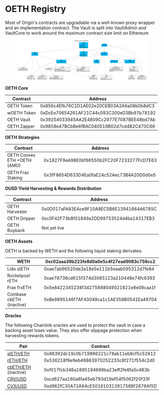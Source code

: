 # OETH Registry

Most of Origin's contracts are upgradable via a well-known proxy wrapper and an implementation contract. The Vault is split into VaultAdmin and VaultCore to work around the maximum contract size limit on Ethereum

<figure><img src="../../.gitbook/assets/oethContracts.png" alt=""><figcaption></figcaption></figure>

**OETH Core**

| Contract    | Address                                     |
| ----------- | ------------------------------------------- |
| OETH Token  | 0x856c4Efb76C1D1AE02e20CEB03A2A6a08b0b8dC3  |
| wOETH Token | 0xDcEe70654261AF21C44c093C300eD3Bb97b78192  |
| OETH Vault  |  0x39254033945AA2E4809Cc2977E7087BEE48bd7Ab |
| OETH Zapper | 0x9858e47BCbBe6fBAC040519B02d7cd4B2C470C66  |

**OETH Strategies**

| Contract                    | Address                                    |
| --------------------------- | ------------------------------------------ |
| OETH Convex ETH +OETH (AMO) | 0x1827F9eA98E0bf96550b2FC20F7233277FcD7E63 |
| OETH Frax Staking           | 0x3fF8654D633D4Ea0faE24c52Aec73B4A20D0d0e5 |

**OUSD Yield Harvesting & Rewards Distribution**

| Contract       | Address                                    |
| -------------- | ------------------------------------------ |
| OETH Harvester | 0x0D017aFA83EAce9F10A8EC5B6E13941664A6785C |
| OETH Dripper   | 0xc0F42F73b8f01849a2DD99753524d4ba14317EB3 |
| OETH Buyback   | Not yet live                               |

**OETH Assets**

OETH is backed by WETH and the following liquid staking derivates:

| WETH                      | 0xc02aaa39b223fe8d0a0e5c4f27ead9083c756cc2 |
| ------------------------- | ------------------------------------------ |
| Lido stETH                | 0xae7ab96520de3a18e5e111b5eaab095312d7fe84 |
| Rocketpool rETH           | 0xae78736cd615f374d3085123a210448e74fc6393 |
| Frax frxETH               | 0x5e8422345238f34275888049021821e8e08caa1f |
| Coinbase cbETH (inactive) | 0xBe9895146f7AF43049ca1c1AE358B0541Ea49704 |

**Oracles**

The following Chainlink oracles are used to protect the vault in case a backing asset loses value. They also offer slippage protection when harvesting rewards tokens.

| Pair                                                                                  | Contract                                   |
| ------------------------------------------------------------------------------------- | ------------------------------------------ |
| [stETH/ETH](https://data.chain.link/ethereum/mainnet/crypto-eth/steth-eth)            | 0x86392dc19c0b719886221c78ab11eb8cf5c52812 |
| [rETH/ETH](https://data.chain.link/ethereum/mainnet/crypto-eth/reth-eth)              | 0x536218f9e9eb48863970252233c8f271f554c2d0 |
| [cbETH/ETH](https://data.chain.link/ethereum/mainnet/crypto-eth/cbeth-eth) (inactive) | 0xf017fcb346a1885194689ba23eff2fe6fa5c483b |
| [CRV/USD](https://data.chain.link/ethereum/mainnet/crypto-usd/crv-usd)                | 0xcd627aa160a6fa45eb793d19ef54f5062f20f33f |
| [CVX/USD](https://data.chain.link/ethereum/mainnet/crypto-usd/cvx-usd)                | 0xd962fC30A72A84cE50161031391756Bf2876Af5D |
